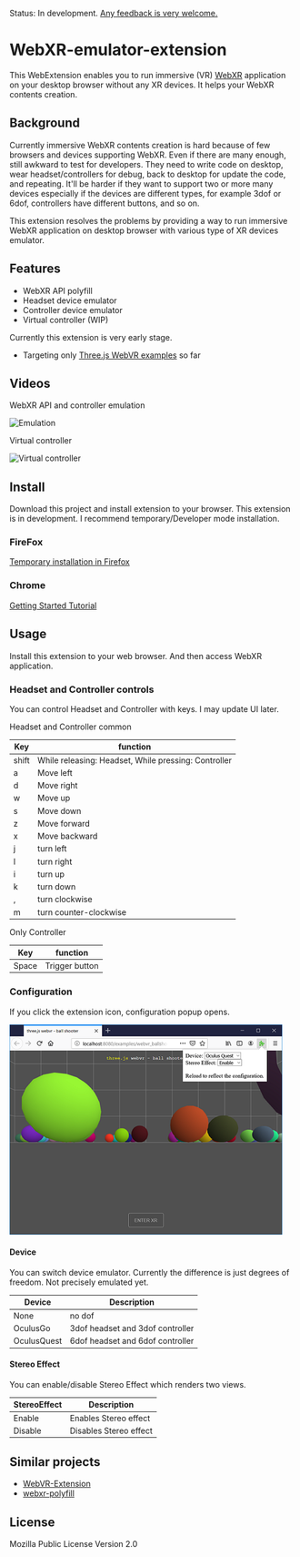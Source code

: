 Status: In development. [Any feedback is very welcome.](https://github.com/MozillaReality/WebXR-emulator-extension/issues)

# WebXR-emulator-extension

This WebExtension enables you to run immersive (VR) [WebXR](https://www.w3.org/TR/webxr/) application on your desktop browser without any XR devices.
It helps your WebXR contents creation.

## Background

Currently immersive WebXR contents creation is hard because of few browsers and devices supporting WebXR.
Even if there are many enough, still awkward to test for developers.
They need to write code on desktop, wear headset/controllers for debug, back to desktop for update the code, and repeating.
It'll be harder if they want to support two or more many devices especially if the devices are different types,
for example 3dof or 6dof, controllers have different buttons, and so on.

This extension resolves the problems by providing a way to run immersive WebXR application on desktop browser with various type of XR devices emulator.


## Features

- WebXR API polyfill
- Headset device emulator
- Controller device emulator
- Virtual controller (WIP)

Currently this extension is very early stage. 

- Targeting only [Three.js WebVR examples](https://threejs.org/examples/?q=webvr) so far


## Videos

WebXR API and controller emulation

![Emulation](./screenshots/controller-emulator.gif)

Virtual controller

![Virtual controller](./screenshots/virtual-controller.gif)


## Install

Download this project and install extension to your browser. This extension is in development. I recommend temporary/Developer mode installation.

### FireFox

[Temporary installation in Firefox](https://developer.mozilla.org/en-US/docs/Mozilla/Add-ons/WebExtensions/Temporary_Installation_in_Firefox)

### Chrome

[Getting Started Tutorial](https://developer.chrome.com/extensions/getstarted)


## Usage

Install this extension to your web browser. And then access WebXR application.

### Headset and Controller controls

You can control Headset and Controller with keys. I may update UI later.

Headset and Controller common

| Key | function |
| ---- | ---- |
| shift | While releasing: Headset, While pressing: Controller |
| a | Move left |
| d | Move right |
| w | Move up |
| s | Move down |
| z | Move forward |
| x | Move backward |
| j | turn left |
| l | turn right |
| i | turn up |
| k | turn down |
| , | turn clockwise |
| m | turn counter-clockwise |

Only Controller

| Key | function |
| ---- | ---- |
| Space | Trigger button |

### Configuration

If you click the extension icon, configuration popup opens.

![Configuration](./screenshots/configuration.png)

#### Device

You can switch device emulator. Currently the difference is just degrees of freedom. Not precisely emulated yet.

| Device | Description |
| ---- | ---- |
| None | no dof |
| OculusGo | 3dof headset and 3dof controller |
| OculusQuest | 6dof headset and 6dof controller |

#### Stereo Effect

You can enable/disable Stereo Effect which renders two views.

| StereoEffect | Description |
| ---- | ---- |
| Enable | Enables Stereo effect |
| Disable | Disables Stereo effect |


## Similar projects

- [WebVR-Extension](https://github.com/spite/WebVR-Extension)
- [webxr-polyfill](https://github.com/immersive-web/webxr-polyfill)


## License

Mozilla Public License Version 2.0
